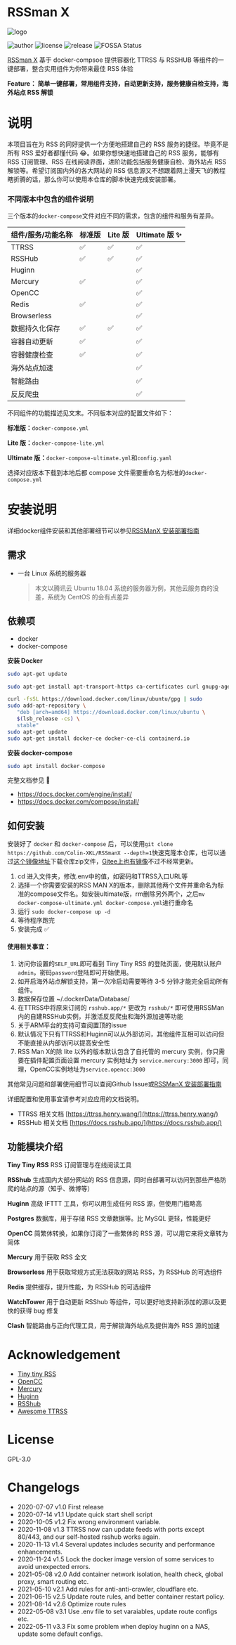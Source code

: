 # RSSman X

![logo](./.github/logo.png)

![author](https://img.shields.io/badge/author-Colin-blue)
![license](https://img.shields.io/github/license/Colin-XKL/RSSmanX)
![release](https://img.shields.io/github/v/release/Colin-XKL/RSSmanX)
![FOSSA Status](https://app.fossa.com/api/projects/git%2Bgithub.com%2FColin-XKL%2FRSSmanX.svg?type=shield)

[RSSman X](https://github.com/Colin-XKL/RSSmanX) 基于 docker-compsoe 提供容器化 TTRSS 与 RSSHUB 等组件的一键部署，整合实用组件为你带来最佳 RSS 体验

**Feature： 简单一键部署，常用组件支持，自动更新支持，服务健康自检支持，海外站点 RSS 解锁**

# 说明

本项目旨在为 RSS 的同好提供一个方便地搭建自己的 RSS 服务的捷径。毕竟不是所有 RSS 爱好者都懂代码 😂。如果你想快速地搭建自己的 RSS 服务，能够有 RSS 订阅管理、RSS 在线阅读界面，进阶功能包括服务健康自检、海外站点 RSS 解锁等。希望订阅国内外的各大网站的 RSS 信息源又不想跟着网上漫天飞的教程瞎折腾的话，那么你可以使用本仓库的脚本快速完成安装部署。

### 不同版本中包含的组件说明

三个版本的`docker-compose`文件对应不同的需求，包含的组件和服务有差异。

| 组件/服务/功能名称 | 标准版 | Lite 版 | Ultimate 版 ✨ |
| ------------------ | ------ | ------- | -------------- |
| TTRSS              | ✅     | ✅      | ✅             |
| RSSHub             | ✅     | ✅      | ✅             |
| Huginn             |        |         | ✅             |
| Mercury            | ✅     |         | ✅             |
| OpenCC             |        |         | ✅             |
| Redis              | ✅     |         | ✅             |
| Browserless        |        |         | ✅             |
| 数据持久化保存     | ✅     | ✅      | ✅             |
| 容器自动更新       | ✅     |         | ✅             |
| 容器健康检查       | ✅     |         | ✅             |
| 海外站点加速       |        |         | ✅             |
| 智能路由           |        |         | ✅             |
| 反反爬虫           |        |         | ✅             |


不同组件的功能描述见文末。不同版本对应的配置文件如下：

**标准版：**`docker-compose.yml`

**Lite 版：**`docker-compose-lite.yml`

**Ultimate 版：**`docker-compose-ultimate.yml`和`config.yaml`

选择对应版本下载到本地后都 compose 文件需要重命名为标准的`docker-compose.yml`

# 安装说明
详细docker组件安装和其他部署细节可以参见[RSSManX 安装部署指南](https://blog.colinx.one/posts/rssmanx%E5%AE%89%E8%A3%85%E9%83%A8%E7%BD%B2%E6%8C%87%E5%8D%97/)

## 需求

- 一台 Linux 系统的服务器

  > 本文以腾讯云 Ubuntu 18.04 系统的服务器为例，其他云服务商的没差，系统为 CentOS 的会有点差异

## 依赖项

- docker
- docker-compose

**安装 Docker**

```bash
sudo apt-get update

sudo apt-get install apt-transport-https ca-certificates curl gnupg-agent software-properties-common

curl -fsSL https://download.docker.com/linux/ubuntu/gpg | sudo
sudo add-apt-repository \
   "deb [arch=amd64] https://download.docker.com/linux/ubuntu \
   $(lsb_release -cs) \
   stable"
sudo apt-get update
sudo apt-get install docker-ce docker-ce-cli containerd.io
```

**安装 docker-compose**

```bash
sudo apt install docker-compose
```

完整文档参见 📕

- https://docs.docker.com/engine/install/
- https://docs.docker.com/compose/install/

## 如何安装

安装好了 `docker` 和 `docker-compose` 后，可以使用`git clone https://github.com/Colin-XKL/RSSmanX --depth=1`快速克隆本仓库，也可以通过[这个镜像地址](https://archive.fastgit.org/Colin-XKL/RSSmanX/archive/refs/heads/master.zip)下载仓库zip文件，[Gitee上也有镜像](https://gitee.com/colin-xkl/RSSmanX)不过不经常更新。

1. cd 进入文件夹，修改.env中的值，如密码和TTRSS入口URL等
2. 选择一个你需要安装的RSS MAN X的版本，删除其他两个文件并重命名为标准的compose文件名。如安装ultimate版，rm删除另外两个，之后`mv docker-compose-ultimate.yml docker-compose.yml`进行重命名
2. 运行 `sudo docker-compose up -d`
3. 等待程序跑完
4. 安装完成 ✅

#### 使用相关事宜：

1. 访问你设置的`SELF_URL`即可看到 Tiny Tiny RSS 的登陆页面，使用默认账户`admin`，密码`password`登陆即可开始使用。
2. 如开启海外站点解锁支持，第一次冷启动需要等待 3-5 分钟才能完全启动所有组件。
3. 数据保存位置 ~/.dockerData/Database/
4. 在TTRSS中将原来订阅的 `rsshub.app/*` 更改为 `rsshub/*` 即可使用RSSMan内的自建RSSHub实例，并激活反反爬虫和海外源加速等功能
5. 关于ARM平台的支持可查阅置顶的issue
6. 默认情况下只有TTRSS和Huginn可以从外部访问，其他组件互相可以访问但不能直接从内部访问以提高安全性
7. RSS Man X的除 lite 以外的版本默认包含了自托管的 mercury 实例，你只需要在插件配置页面设置 mercury 实例地址为 `service.mercury:3000` 即可，同理，OpenCC实例地址为`service.opencc:3000`  

其他常见问题和部署使用细节可以查阅Github Issue或[RSSManX 安装部署指南](https://blog.colinx.one/posts/rssmanx%E5%AE%89%E8%A3%85%E9%83%A8%E7%BD%B2%E6%8C%87%E5%8D%97/)  

详细配置和使用事宜请参考对应应用的文档说明。

- TTRSS 相关文档 [https://ttrss.henry.wang/](https://ttrss.henry.wang/)
- RSSHub 相关文档 [https://docs.rsshub.app/](https://docs.rsshub.app/)

## 功能模块介绍

**Tiny Tiny RSS**
RSS 订阅管理与在线阅读工具

**RSShub**
生成国内大部分网站的 RSS 信息源，同时自部署可以访问到那些严格防爬的站点的源（知乎、微博等）

**Huginn**
高级 IFTTT 工具，你可以用生成任何 RSS 源，但使用门槛略高

**Postgres**
数据库，用于存储 RSS 文章数据等。比 MySQL 更轻，性能更好

**OpenCC**
简繁体转换，如果你订阅了一些繁体的 RSS 源，可以用它来将文章转为简体

**Mercury**
用于获取 RSS 全文

**Browserless**
用于获取常规方式无法获取的网站 RSS，为 RSSHub 的可选组件

**Redis**
提供缓存，提升性能，为 RSSHub 的可选组件

**WatchTower**
用于自动更新 RSShub 等组件，可以更好地支持新添加的源以及更快的获得 bug 修复

**Clash**
智能路由与正向代理工具，用于解锁海外站点及提供海外 RSS 源的加速

# Acknowledgement

- [Tiny tiny RSS](https://tt-rss.org/)
- [OpenCC](https://github.com/BYVoid/OpenCC)
- [Mercury](https://github.com/postlight/mercury-parser)
- [Huginn](https://github.com/huginn/huginn)
- [RSShub](https://github.com/DIYgod/RSSHub)
- [Awesome TTRSS](https://github.com/HenryQW/Awesome-TTRSS)

# License

GPL-3.0


# Changelogs

- 2020-07-07 v1.0 First release
- 2020-07-14 v1.1 Update quick start shell script
- 2020-10-05 v1.2 Fix wrong environment variable.
- 2020-11-08 v1.3 TTRSS now can update feeds with ports except 80/443, and our self-hosted rsshub works again.
- 2020-11-13 v1.4 Several updates includes security and performance enhancements.
- 2020-11-24 v1.5 Lock the docker image version of some services to avoid unexpected errors.
- 2021-05-08 v2.0 Add container network isolation, health check, global proxy, smart routing etc.
- 2021-05-10 v2.1 Add rules for anti-anti-crawler, cloudflare etc.
- 2021-06-15 v2.5 Update route rules, and better container restart policy.
- 2021-08-14 v2.6 Optimize route rules
- 2022-05-08 v3.1 Use .env file to set varaiables, update route configs etc.
- 2022-05-11 v3.3 Fix some problem when deploy huginn on a NAS, update some default configs.

